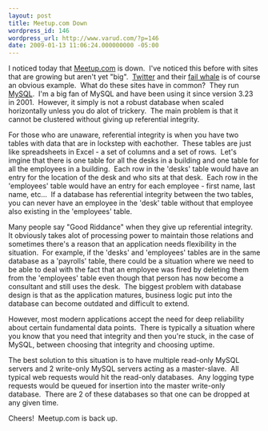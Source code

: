 ```yaml
---
layout: post
title: Meetup.com Down
wordpress_id: 146
wordpress_url: http://www.varud.com/?p=146
date: 2009-01-13 11:06:24.000000000 -05:00
---
```

I noticed today that <a href="http://meetup.com/">Meetup.com</a> is down.  I've noticed this before with sites that are growing but aren't yet "big".  <a href="http://twitter.com">Twitter</a> and their <a href="http://images.google.com/images?q=fail+whale&amp;oe=utf-8&amp;rls=org.mozilla:en-US:official&amp;client=firefox-a&amp;um=1&amp;ie=UTF-8&amp;sa=X&amp;oi=image_result_group&amp;resnum=4&amp;ct=title">fail whale</a> is of course an obvious example.  What do these sites have in common?  They run <a href="http://www.mysql.com">MySQL</a>.  I'm a big fan of MySQL and have been using it since version 3.23 in 2001.  However, it simply is not a robust database when scaled horizontally unless you do alot of trickery.  The main problem is that it cannot be clustered without giving up referential integrity.

For those who are unaware, referential integrity is when you have two tables with data that are in lockstep with eachother.  These tables are just like spreadsheets in Excel - a set of columns and a set of rows.  Let's imgine that there is one table for all the desks in a building and one table for all the employees in a building.  Each row in the 'desks' table would have an entry for the location of the desk and who sits at that desk.  Each row in the 'employees' table would have an entry for each employee - first name, last name, etc...  If a database has referential integrity between the two tables, you can never have an employee in the 'desk' table without that employee also existing in the 'employees' table.

Many people say "Good Riddance" when they give up referential integrity.  It obviously takes alot of processing power to maintain those relations and sometimes there's a reason that an application needs flexibility in the situation.  For example, if the 'desks' and 'employees' tables are in the same database as a 'payrolls' table, there could be a situation where we need to be able to deal with the fact that an employee was fired by deleting them from the 'employees' table even though that person has now become a consultant and still uses the desk.  The biggest problem with database design is that as the application matures, business logic put into the database can become outdated and difficult to extend.

However, most modern applications accept the need for deep reliability about certain fundamental data points.  There is typically a situation where you know that you need that integrity and then you're stuck, in the case of MySQL, between choosing that integrity and choosing uptime.

The best solution to this situation is to have multiple read-only MySQL servers and 2 write-only MySQL servers acting as a master-slave.  All typical web requests would hit the read-only databases.  Any logging type requests would be queued for insertion into the master write-only database.  There are 2 of these databases so that one can be dropped at any given time.

Cheers!  Meetup.com is back up.
